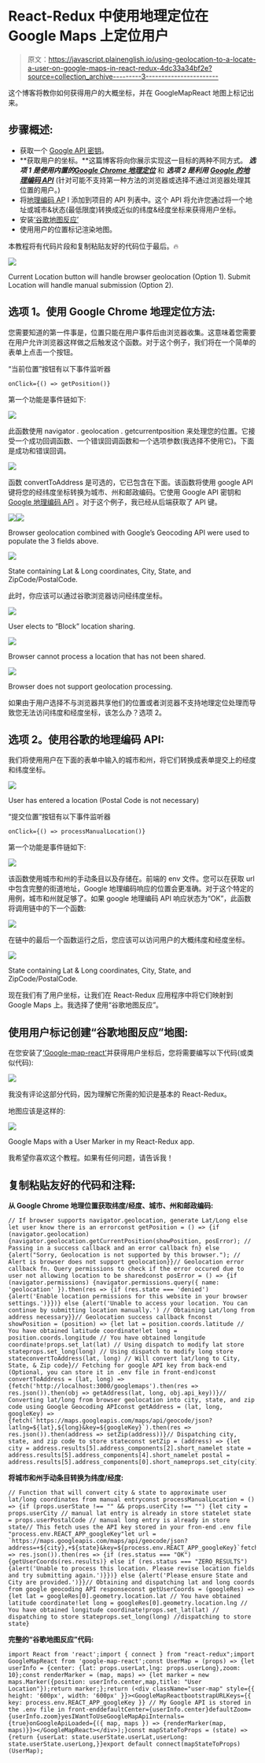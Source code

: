 # React-Redux 中使用地理定位在 Google Maps 上定位用户

> 原文：<https://javascript.plainenglish.io/using-geolocation-to-a-locate-a-user-on-google-maps-in-react-redux-4dc33a34bf2e?source=collection_archive---------3----------------------->

这个博客将教你如何获得用户的大概坐标，并在 GoogleMapReact 地图上标记出来。

## 步骤概述:

*   获取一个 [Google API 密钥](https://developers.google.com/maps/documentation/javascript/get-api-key)。
*   **获取用户的坐标。**这篇博客将向你展示实现这一目标的两种不同方式。 ***选项 1 是使用内置的***[***Google Chrome 地理定位***](https://developer.mozilla.org/en-US/docs/Web/API/Geolocation/getCurrentPosition) 和 ***选项 2 是利用*** [***Google 的地理编码 API***](https://developers.google.com/maps/documentation/geocoding/overview?hl=en_US) (针对可能不支持第一种方法的浏览器或选择不通过浏览器处理其位置的用户。)
*   将[地理编码 AP](https://developers.google.com/maps/documentation/geocoding/overview?hl=en_US) I 添加到项目的 API 列表中。这个 API 将允许您通过将一个地址或城市&状态(最低限度)转换成近似的纬度&经度坐标来获得用户坐标。
*   安装[‘谷歌地图反应’](https://github.com/google-map-react/google-map-react)
*   使用用户的位置标记渲染地图。

本教程将有代码片段和复制粘贴友好的代码位于最后。🔥

![](img/e138d508d42fce9996847419da875e53.png)

Current Location button will handle browser geolocation (Option 1). Submit Location will handle manual submission (Option 2).

## **选项 1。使用 Google Chrome 地理定位方法:**

您需要知道的第一件事是，位置只能在用户事件后由浏览器收集。这意味着您需要在用户允许浏览器这样做之后触发这个函数。对于这个例子，我们将在一个简单的表单上点击一个按钮。

“当前位置”按钮有以下事件监听器

```
onClick={() => getPosition()}
```

第一个功能是事件链如下:

![](img/3da60f61dbfec3df4b20db50b30a8df3.png)

此函数使用 navigator . geolocation . getcurrentposition 来处理您的位置。它接受一个成功回调函数、一个错误回调函数和一个选项参数(我选择不使用它)。下面是成功和错误回调。

![](img/66faf1271e1d99d72e4dde05337f0773.png)

函数 convertToAddress 是可选的，它已包含在下面。该函数将使用 google API 键将您的经纬度坐标转换为城市、州和邮政编码。它使用 Google API 密钥和 [Google 地理编码 API](https://developers.google.com/maps/documentation/geocoding/overview?hl=en_US) 。对于这个例子，我已经从后端获取了 API 键。

![](img/654bca2d2c028cc01ff408ce88ac5791.png)![](img/edf580cb5f675345dc94a9b8c4dcb416.png)

Browser geolocation combined with Google’s Geocoding API were used to populate the 3 fields above.

![](img/03872c517eadec4913919c926a328e3a.png)

State containing Lat & Long coordinates, City, State, and ZipCode/PostalCode.

此时，你应该可以通过谷歌浏览器访问经纬度坐标。

![](img/82b97df3ba0168ca295b3b4fb031f0f1.png)

User elects to “Block” location sharing.

![](img/5771adee3e5d81b0135a99e23fc7641f.png)

Browser cannot process a location that has not been shared.

![](img/4d455c52d6c298079e94acd8de890ce8.png)

Browser does not support geolocation processing.

如果由于用户选择不与浏览器共享他们的位置或者浏览器不支持地理定位处理而导致您无法访问纬度和经度坐标，该怎么办？选项 2。

## 选项 2。使用谷歌的地理编码 API:

我们将使用用户在下面的表单中输入的城市和州，将它们转换成表单提交上的经度和纬度坐标。

![](img/48a2c79268d7f07d2f7ec30f5166252c.png)

User has entered a location (Postal Code is not necessary)

“提交位置”按钮有以下事件监听器

```
onClick={() => processManualLocation()}
```

第一个功能是事件链如下:

![](img/867f8228b07d6a8fb02fc25389e835ec.png)

该函数使用城市和州的手动条目以及存储在。前端的 env 文件。您可以在获取 url 中包含完整的街道地址，Google 地理编码响应的位置会更准确。对于这个特定的用例，城市和州就足够了。如果 google 地理编码 API 响应状态为“OK”，此函数将调用链中的下一个函数:

![](img/016d48b70c23b5c4bb16f33c86514a44.png)

在链中的最后一个函数运行之后，您应该可以访问用户的大概纬度和经度坐标。

![](img/a2bd7b19c33371dfa041d791221dda49.png)

State containing Lat & Long coordinates, City, State, and ZipCode/PostalCode.

现在我们有了用户坐标，让我们在 React-Redux 应用程序中将它们映射到 Google Maps 上。我选择了使用“谷歌地图反应”。

## **使用用户标记创建“谷歌地图反应”地图:**

在您安装了[‘Google-map-react’](https://github.com/google-map-react/google-map-react)并获得用户坐标后，您将需要编写以下代码(或类似代码):

![](img/3096c0d41b2326df13279f0281281182.png)

我没有评论这部分代码，因为理解它所需的知识是基本的 React-Redux。

地图应该是这样的:

![](img/2d74e413799a0bf73ed2c6a93814bbbc.png)

Google Maps with a User Marker in my React-Redux app.

我希望你喜欢这个教程。如果有任何问题，请告诉我！

## **复制粘贴友好的代码和注释:**

**从 Google Chrome 地理位置获取纬度/经度、城市、州和邮政编码:**

```
// If browser supports navigator.geolocation, generate Lat/Long else let user know there is an errorconst getPosition = () => {if (navigator.geolocation) {navigator.geolocation.getCurrentPosition(showPosition, posError); // Passing in a success callback and an error callback fn} else {alert("Sorry, Geolocation is not supported by this browser."); // Alert is browser does not support geolocation}}// Geolocation error callback fn. Query permissions to check if the error occured due to user not allowing location to be sharedconst posError = () => {if (navigator.permissions) {navigator.permissions.query({ name: 'geolocation' }).then(res => {if (res.state === 'denied') {alert('Enable location permissions for this website in your browser settings.')}})} else {alert('Unable to access your location. You can continue by submitting location manually.') // Obtaining Lat/long from address necessary}}// Geolocation success callback fnconst showPosition = (position) => {let lat = position.coords.latitude // You have obtained latitude coordinate!let long = position.coords.longitude // You have obtained longitude coordinate!props.set_lat(lat) // Using dispatch to modify lat store stateprops.set_long(long) // Using dispatch to modify long store stateconvertToAddress(lat, long) // Will convert lat/long to City, State, & Zip code}// Fetching for google API key from back-end (Optional, you can store it in .env file in front-end)const convertToAddress = (lat, long) => {fetch('http://localhost:3000/googlemaps').then(res => res.json()).then(obj => getAddress(lat, long, obj.api_key))}// Converting lat/long from browser geolocation into city, state, and zip code using Google Geocoding APIconst getAddress = (lat, long, googleKey) => {fetch(`https://maps.googleapis.com/maps/api/geocode/json?latlng=${lat},${long}&key=${googleKey}`).then(res => res.json()).then(address => setZip(address))}// Dispatching city, state, and zip code to store stateconst setZip = (address) => {let city = address.results[5].address_components[2].short_namelet state = address.results[5].address_components[4].short_namelet postal = address.results[5].address_components[0].short_nameprops.set_city(city)props.set_state(state)props.set_postal_code(postal)}
```

**将城市和州手动条目转换为纬度/经度:**

```
// Function that will convert city & state to approximate user lat/long coordinates from manual entryconst processManualLocation = () => {if (props.userState !== "" && props.userCity !== "") {let city = props.userCity // manual lat entry is already in store statelet state = props.userPostalCode // manual long entry is already in store state// This fetch uses the API key stored in your fron-end .env file "process.env.REACT_APP_googleKey"let url = `https://maps.googleapis.com/maps/api/geocode/json?address=+${city},+${state}&key=${process.env.REACT_APP_googleKey}`fetch(url).then(res => res.json()).then(res => {if (res.status === "OK") {getUserCoords(res.results)} else if (res.status === "ZERO_RESULTS") {alert('Unable to process this location. Please revise location fields and try submitting again.')}})} else {alert('Please ensure State and City are provided.')}}// Obtaining and dispatching lat and long coords from google geocoding API responseconst getUserCoords = (googleRes) => {let lat = googleRes[0].geometry.location.lat // You have obtained latitude coordinate!let long = googleRes[0].geometry.location.lng // You have obtained longitude coordinate!props.set_lat(lat) // dispatching to store stateprops.set_long(long) //dispatching to store state}
```

**完整的“谷歌地图反应”代码:**

```
import React from 'react';import { connect } from "react-redux";import GoogleMapReact from 'google-map-react';const UserMap = (props) => {let userInfo = {center: {lat: props.userLat,lng: props.userLong},zoom: 10};const renderMarker = (map, maps) => {let marker = new maps.Marker({position: userInfo.center,map,title: "User Location"});return marker;};return (<div className="user-map" style={{ height: '600px', width: '600px' }}><GoogleMapReactbootstrapURLKeys={{ key: process.env.REACT_APP_googleKey }} // My Google API is stored in the .env file in front-enddefaultCenter={userInfo.center}defaultZoom={userInfo.zoom}yesIWantToUseGoogleMapApiInternals={true}onGoogleApiLoaded={({ map, maps }) => {renderMarker(map, maps)}}></GoogleMapReact></div>);}const mapStateToProps = (state) => {return {userLat: state.userState.userLat,userLong: state.userState.userLong,}}export default connect(mapStateToProps)(UserMap);
```